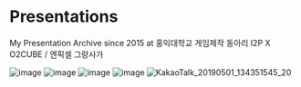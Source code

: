 # Presentations
My Presentation Archive since 2015
at 홍익대학교 게임제작 동아리 I2P X O2CUBE / 엔픽셀 그랑사가

![image](https://github.com/Sophriel/Presentations/assets/32302066/18eba0c6-fbcd-4e31-9abe-7a2e3984a3d3)
![image](https://github.com/Sophriel/Presentations/assets/32302066/99facdc6-d416-4381-b615-2fbaebb79f98)
![image](https://github.com/Sophriel/Presentations/assets/32302066/0970cd2f-9f9c-49b8-a62a-63e4040f35f0)
![image](https://github.com/Sophriel/Presentations/assets/32302066/e7ae05dc-7e55-40b9-af1c-6b53e14f6496)
![KakaoTalk_20190501_134351545_20](https://github.com/Sophriel/Presentations/assets/32302066/f25d711a-3b7b-4261-98fe-4ff77875ab4d)
